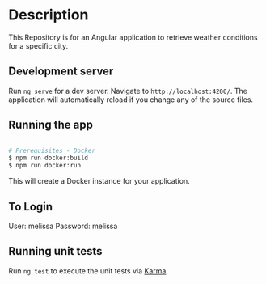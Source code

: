 # Description

This Repository is for an Angular application to retrieve weather conditions for a specific city.

## Development server

Run `ng serve` for a dev server. Navigate to `http://localhost:4200/`. The application will automatically reload if you change any of the source files.

## Running the app

```bash

# Prerequisites - Docker
$ npm run docker:build
$ npm run docker:run
```
This will create a Docker instance for your application.

## To Login
User: melissa
Password: melissa

## Running unit tests

Run `ng test` to execute the unit tests via [Karma](https://karma-runner.github.io).
